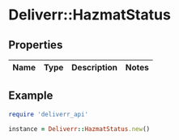 # Deliverr::HazmatStatus

## Properties

| Name | Type | Description | Notes |
| ---- | ---- | ----------- | ----- |

## Example

```ruby
require 'deliverr_api'

instance = Deliverr::HazmatStatus.new()
```

